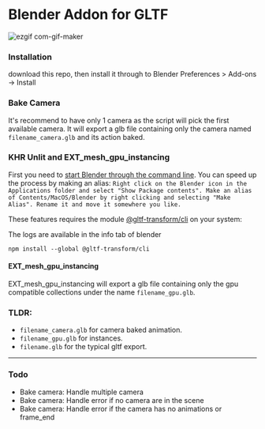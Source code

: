 
# Blender Addon for GLTF
![ezgif com-gif-maker](https://user-images.githubusercontent.com/15867665/120999352-fc471880-c7c3-11eb-9bfb-16e4de6d5263.gif)

### Installation
download this repo, then install it through to Blender Preferences > Add-ons -> Install

### Bake Camera
It's recommend to have only 1 camera as the script will pick the first available camera. It will export a glb file containing only the camera named `filename_camera.glb` and its action baked.

### KHR Unlit and EXT_mesh_gpu_instancing

First you need to [start Blender through the command line](https://docs.blender.org/manual/en/2.79/render/workflows/command_line.html). You can speed up the process by making an alias:
```Right click on the Blender icon in the Applications folder and select "Show Package contents". Make an alias of Contents/MacOS/Blender by right clicking and selecting "Make Alias". Rename it and move it somewhere you like.```


These features requires the module [@gltf-transform/cli](https://gltf-transform.donmccurdy.com/cli.html) on your system:

The logs are available in the info tab of blender

`npm install --global @gltf-transform/cli`

#### EXT_mesh_gpu_instancing
EXT_mesh_gpu_instancing will export a glb file containing only the gpu compatible collections under the name `filename_gpu.glb`.

### TLDR:
- `filename_camera.glb` for camera baked animation.
- `filename_gpu.glb` for instances.
- `filename.glb` for the typical gltf export.

--- 
### Todo
- Bake camera: Handle multiple camera
- Bake camera: Handle error if no camera are in the scene
- Bake camera: Handle error if the camera has no animations or frame_end
